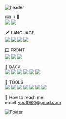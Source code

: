 ![header](https://capsule-render.vercel.app/api?type=waving&color=0A66C2&height=100&section=header&text=&fontSize=90)

⌨ ➕ 🎨</br>
<a href="https://medium.com/painting-mini"><img src="https://img.shields.io/badge/MyBlog-000000?style=flat-square&logo=Medium&logoColor=white"/></a>
<a href="https://www.instagram.com/painting_mini/"><img src="https://img.shields.io/badge/MyHobby-E4405F?style=flat-square&logo=Instagram&logoColor=white"/></a>

🖍 LANGUAGE
</br>
<img src="https://img.shields.io/badge/Korean-0A66C2?style=flat-square"/>
<img src="https://img.shields.io/badge/Javascript-0A66C2?style=flat-square&logo=javascript&logoColor=white"/>
<img src="https://img.shields.io/badge/Typescript-0A66C2?style=flat-square&logo=typescript&logoColor=white"/>
<img src="https://img.shields.io/badge/Java-0A66C2?style=flat-square"/>
</br>

🪟 FRONT
</br>
<img src="https://img.shields.io/badge/React-0A66C2?style=flat-square&logo=react&logoColor=white"/>
<img src="https://img.shields.io/badge/Next.JS-0A66C2?style=flat-square&logo=Next.js&logoColor=white"/>
<img src="https://img.shields.io/badge/Tailwind-0A66C2?style=flat-square&logo=Tailwind CSS&logoColor=white"/>
</br>

🧮 BACK
</br>
<img src="https://img.shields.io/badge/Node.js-0A66C2?style=flat-square&logo=Node.js&logoColor=white"/>
<img src="https://img.shields.io/badge/Express-0A66C2?style=flat-square&logo=Express&logoColor=white"/>
<img src="https://img.shields.io/badge/NestJs-0A66C2?style=flat-square&logo=Nestjs&logoColor=white"/>
<img src="https://img.shields.io/badge/Spring-0A66C2?style=flat-square&logo=Spring&logoColor=white"/>
<img src="https://img.shields.io/badge/MySql-0A66C2?style=flat-square&logo=mysql&logoColor=white"/>
<img src="https://img.shields.io/badge/Redis-0A66C2?style=flat-square&logo=redis&logoColor=white"/>
</br>

🧰 TOOLS
</br>
<img src="https://img.shields.io/badge/VSCode-0A66C2?style=flat-square&logo=Visual Studio Code&logoColor=white"/>
<img src="https://img.shields.io/badge/WebStorm-0A66C2?style=flat-square&logo=webstorm&logoColor=white"/>
<img src="https://img.shields.io/badge/AWS-0A66C2?style=flat-square&logo=Amazon AWS&logoColor=white"/>
<img src="https://img.shields.io/badge/Docker-0A66C2?style=flat-square&logo=Docker&logoColor=white"/>
<img src="https://img.shields.io/badge/Jira-0A66C2?style=flat-square&logo=Jira&logoColor=white"/>
<img src="https://img.shields.io/badge/Postman-0A66C2?style=flat-square&logo=postman&logoColor=white"/>
<img src="https://img.shields.io/badge/RedisInsight-0A66C2?style=flat-square&logo=Redis&logoColor=white"/>
</br>

🧶 How to reach me: </br>
email: yoo8960@gmail.com
</br>

![Footer](https://capsule-render.vercel.app/api?type=waving&color=0A66C2&height=100&section=footer)

